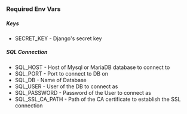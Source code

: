 ### Required Env Vars

##### Keys

- SECRET_KEY - Django's secret key

##### SQL Connection
- SQL_HOST - Host of Mysql or MariaDB database to connect to
- SQL_PORT - Port to connect to DB on
- SQL_DB - Name of Database
- SQL_USER - User of the DB to connect as
- SQL_PASSWORD - Password of the User to connect as
- SQL_SSL_CA_PATH - Path of the CA certificate to establish the SSL connection